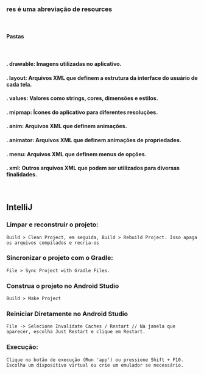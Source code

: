 ### res é uma abreviação de resources
<br>

#### Pastas
<br>

#### . drawable: Imagens utilizadas no aplicativo.
#### . layout: Arquivos XML que definem a estrutura da interface do usuário de cada tela.
#### . values: Valores como strings, cores, dimensões e estilos.
#### . mipmap: Ícones do aplicativo para diferentes resoluções.
#### . anim: Arquivos XML que definem animações.
#### . animator: Arquivos XML que definem animações de propriedades.
#### . menu: Arquivos XML que definem menus de opções.
#### . xml: Outros arquivos XML que podem ser utilizados para diversas finalidades.
<br>

## IntelliJ
### Limpar e reconstruir o projeto:
`Build > Clean Project, em seguida, Build > Rebuild Project. Isso apaga os arquivos compilados e recria-os`

### Sincronizar o projeto com o Gradle:
`File > Sync Project with Gradle Files.`

### Construa o projeto no Android Studio 
`Build > Make Project`

### Reiniciar Diretamente no Android Studio
`File -> Selecione Invalidate Caches / Restart // Na janela que aparecer, escolha Just Restart e clique em Restart.`

### Execução: 
`Clique no botão de execução (Run 'app') ou pressione Shift + F10.`
`Escolha um dispositivo virtual ou crie um emulador se necessário.`
